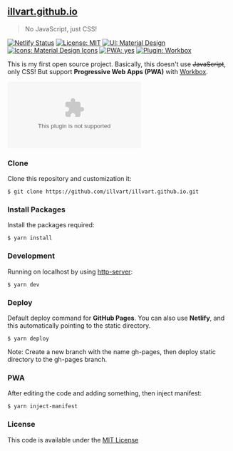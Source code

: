 
## [illvart.github.io](https://github.com/illvart/illvart.github.io)

> No JavaScript, just CSS!

[![Netlify Status](https://api.netlify.com/api/v1/badges/0392af17-3c20-4278-8139-7dbabd347d5c/deploy-status)](https://app.netlify.com/sites/illvart/deploys)
[![License: MIT](https://img.shields.io/badge/License-MIT-blue.svg)](LICENSE)
[![UI: Material Design](https://img.shields.io/badge/UI-Material%20Design-%23FF4081.svg)](https://material.io)
[![Icons: Material Design Icons](https://img.shields.io/badge/Icons-Material%20Design%20Icons-%232196F3.svg)](https://github.com/templarian/MaterialDesign/)
[![PWA: yes](https://img.shields.io/badge/PWA-yes-%235A0FC8.svg)](https://developers.google.com/web/progressive-web-apps/)
[![Plugin: Workbox](https://img.shields.io/badge/Plugin-Workbox-%23F57C00.svg)](https://github.com/GoogleChrome/workbox)

This is my first open source project. Basically, this doesn't use ~~JavaScript~~, only CSS! But support **Progressive Web Apps (PWA)** with [Workbox](https://github.com/GoogleChrome/workbox).


![Screenshot](https://cdn.staticaly.com/screenshot/illvart.pinkyui.com?fullPage=true)


### Clone
 Clone this repository and customization it:
```
$ git clone https://github.com/illvart/illvart.github.io.git
```

### Install Packages
Install the packages required:
```
$ yarn install
```

### Development
Running on localhost by using [http-server](https://github.com/indexzero/http-server):
```
$ yarn dev
```

### Deploy
Default deploy command for **GitHub Pages**. You can also use **Netlify**, and this automatically pointing to the static directory.
```
$ yarn deploy
```
Note: Create a new branch with the name gh-pages, then deploy static directory to the gh-pages branch.

### PWA
After editing the code and adding something, then inject manifest:
```
$ yarn inject-manifest
```

### License
This code is available under the [MIT License](LICENSE)